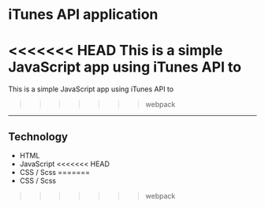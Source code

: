 
# iTunes API application

<<<<<<< HEAD
This is a simple JavaScript app using iTunes API to 
=======
This is a simple JavaScript app using iTunes API to
>>>>>>> webpack

---

## Technology

* HTML
* JavaScript
<<<<<<< HEAD
* CSS / Scss
=======
* CSS / Scss
>>>>>>> webpack
